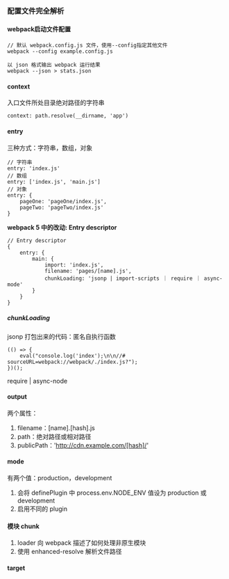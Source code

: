 ### 配置文件完全解析
#### webpack启动文件配置
```
// 默认 webpack.config.js 文件，使用--config指定其他文件
webpack --config example.config.js

以 json 格式输出 webpack 运行结果
webpack --json > stats.json
```   

#### context
入口文件所处目录绝对路径的字符串
```
context: path.resolve(__dirname, 'app')
```

#### entry
三种方式：字符串，数组，对象

```
// 字符串
entry: 'index.js'
// 数组
entry: ['index.js', 'main.js']
// 对象
entry: {
    pageOne: 'pageOne/index.js',
    pageTwo: 'pageTwo/index.js'
}
```   

**webpack 5 中的改动: Entry descriptor**
```
// Entry descriptor
{
    entry: {
        main: {
            import: 'index.js',
            filename: 'pages/[name].js',
            chunkLoading: 'jsonp | import-scripts ｜ require ｜ async-mode'
        }
    }
}
```

##### chunkLoading
jsonp 打包出来的代码：匿名自执行函数
```
(() => {
    eval("console.log('index');\n\n//# sourceURL=webpack://webpack/./index.js?");
})();
```
require | async-node

#### output
两个属性：
1. filename：[name].[hash].js
2. path：绝对路径或相对路径
3. publicPath：'http://cdn.example.com/[hash]/'

#### mode
有两个值：production，development
1. 会将 definePlugin 中 process.env.NODE_ENV 值设为 production 或 development
2. 启用不同的 plugin

#### 模块 chunk
1. loader 向 webpack 描述了如何处理非原生模块
2. 使用 enhanced-resolve 解析文件路径

#### target